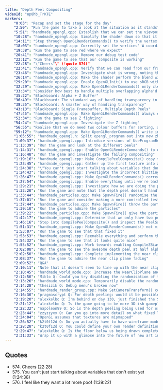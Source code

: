 ```yaml
---
title: "Depth Peel Compositing"
videoId: "up8hb_TrKTE"
markers:
    "0:03": "Recap and set the stage for the day"
    "2:50": "Run the game to take a look at the situation as it stands"
    "5:51": "handmade_opengl.cpp: Establish that we can set the viewport correctly"
    "10:28": "handmade_opengl.cpp: Simplify the shader down so that it just draws red"
    "14:11": "Step through OpenGLRenderCommands() to verify the vertex data"
    "18:03": "handmade_opengl.cpp: Correctly set the vertices' W coordinates"
    "19:38": "Run the game to see red where we expect"
    "20:41": "handmade_opengl.cpp: Remove our debug test code"
    "22:12": "Run the game to see that our composite is working"
    "22:28": "\"Cheers"\" (!quote 574)"
    "22:41": "handmade_opengl.cpp: Verify that we can read from our framebuffers and run the game to see that the Peel0 value is wrong"
    "23:46": "handmade_opengl.cpp: Investigate what is wrong, noting that AMD wasn't letting us use multisampling sRGB"
    "26:14": "handmade_opengl.cpp: Make the shader perform the blend without sRGB, and run the game to see that it looks close to correct"
    "29:20": "handmade_opengl.cpp: Enable OpenGLInit() to use sRGB without multisampling, and run the game to see that the halo has gone, but the trees have fringing"
    "32:29": "handmade_opengl.cpp: Make OpenGLRenderCommands() only clear the top layer, and run the game to see that the fringing has gone"
    "33:34": "Consider how best to handle multiple overlapping alpha'd elements"
    "35:22": "Blackboard: Alpha + Z Buffer"
    "36:49": "Blackboard: The standard way of handling transparency in multiple passes"
    "38:35": "Blackboard: A smarter way of handling transparency"
    "43:13": "Blackboard: Single Framebuffer, Multiple Depth Peels"
    "47:45": "handmade_opengl.cpp: Make OpenGLRenderCommands() always draw to the same colour buffer and blend multiple depth peels into it"
    "52:34": "Run the game to see Z fighting"
    "54:24": "handmade_opengl.cpp: Investigate the Z fighting"
    "56:55": "Realise that we do need two colour buffers for sorting, and back out our single-buffer code"
    "59:12": "handmade_opengl.cpp: Make OpenGLRenderCommands() write into multiple depth buffers, and the shader sample from multiple peels"
    "1:05:55": "handmade_opengl.h: Split opengl_program out into new zbias_program and peel_composite_program structs"
    "1:09:37": "handmade_opengl.cpp: Introduce versions of UseProgramBegin() that take these new structs"
    "1:13:39": "Run the game and look at the different peels"
    "1:14:31": "handmade_opengl.cpp: Enable OpenGLRenderCommands() to draw to all the peels"
    "1:16:48": "Run the game and investigate the failing compositing"
    "1:19:16": "handmade_opengl.cpp: Make CompilePeelComposite() copy the peels across, run the game and only see the profiler"
    "1:23:45": "handmade_opengl.cpp: Gather up the first texture into all the peels"
    "1:24:38": "\"You can't just start talking about variables that don't exist yet\" (!quote 575)"
    "1:24:43": "handmade_opengl.cpp: Investigate the incorrect blitting"
    "1:26:47": "handmade_opengl.cpp: Make OpenGLRenderCommands() correctly set the ActiveTexture, and run the game"
    "1:27:54": "handmade_opengl.cpp: Enable everything until we're back at the composite path, and run the game"
    "1:29:21": "handmade_opengl.cpp: Investigate how we are doing the peel composite"
    "1:32:20": "Run the game and note that the depth peel doesn't handle identical Z values"
    "1:33:44": "handmade_particles.cpp: Make SpawnFire() randomise the P.z"
    "1:37:01": "Run the game and consider making a more controlled test case"
    "1:37:44": "handmade_particles.cpp: Make SpawnFire() throw the particles upwards in Z"
    "1:39:10": "Run the game to admire the particles"
    "1:39:22": "handmade_particles.cpp: Make SpawnFire() give the particles more poof, and run the game to admire them (!quote 576)"
    "1:42:17": "handmade_opengl.cpp: Determine that we only have two peels and investigate why"
    "1:46:16": "Step into CompilePeelComposite() and inspect the PeelSampler values and GlobalFrameBufferTextures"
    "1:51:31": "handmade_opengl.cpp: Make OpenGLRenderCommands() not mipmap the textures when binding"
    "1:53:07": "Run the game to see that that fixed it"
    "1:53:53": "handmade_opengl.cpp: Reenable everything and perform the full blend"
    "1:54:32": "Run the game to see that it looks quite nice"
    "1:55:52": "handmade_opengl.cpp: Work towards enabling CompileZBiasProgram() to alpha fade the clip plane"
    "2:02:08": "Run the game to see the awesome depth peel at half alpha"
    "2:02:50": "handmade_opengl.cpp: Complete implementing the near clip plane fading"
    "2:08:37": "Run the game to admire the near clip plane fading"
    "2:09:52": "Q&A"
    "2:10:11": "Note that it doesn't seem to line up with the near clip plane"
    "2:10:45": "handmade_world_mode.cpp: Increase the NearClipPlane and run the game to see it"
    "2:12:50": "Miblo Q: Could you try disabling the randomisation of the ground tile Z? I'm interested to see if that'll adversely affect the sexiness of the depth peel"
    "2:13:26": "handmade_world_mode.cpp: Temporarily disable the randomisation and run the game to see that"
    "2:14:28": "thesizik Q: Debug menu's broken now"
    "2:14:55": "handmade_render_group.cpp: Make SetCameraTransform() correctly set the clip alpha distances for the debug menu, and run the game"
    "2:16:30": "pragmascrypt Q: For depth peeling: would it be possible to discard all pixels in the 2nd layer that have an alpha value of 255 in the front layer because they are not interesting for the composition anyway?"
    "2:19:20": "alexkelbo Q: I'm behind on day 130, just finished the SIMD / thread introduction. What feature of the game eventually forced you to use the GPU? (Totally love the software rendering)"
    "2:21:12": "alexkelbo Q: Is the game going to be more 3D-ish gameplay-wise than originally planned?"
    "2:22:32": "napoleon89 Q: So is the depth peeling being used for order-independent transparency with the sprites?"
    "2:23:44": "zzyzzyxx Q: Can you go into more detail on what fixed layers 2 / 3 from being all black? It wasn't an old card only being able to read two textures, but I missed the actual resolution"
    "2:24:04": "OpenGL assumes that textures are mipmapped"
    "2:26:52": "k2t0f12d Q: Do you actually have to have wireframe models to be considered 2.5D, or would this count as well?"
    "2:28:28": "k2t0f12d Q: You could define your own render definition for HMD"
    "2:29:47": "alexkelbo Q: Is the floor below us being drawn completely and the one we are on on top of it, or is the one below clipped so only the pixels we see through the holes are drawn?"
    "2:31:33": "Wrap it up with a glimpse into the future of new art integration"
---
```


## Quotes

* 574\. Cheers (22:28)
* 575\. You can't just start talking about variables that don't exist yet (1:24:38)
* 576\. I feel like they want a lot more poof (1:39:22)
